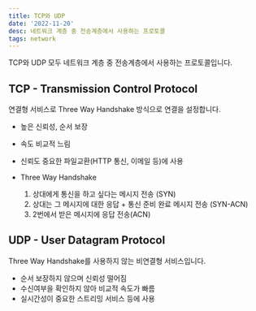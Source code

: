 ```yaml
---
title: TCP와 UDP
date: '2022-11-20'
desc: 네트워크 계층 중 전송계층에서 사용하는 프로토콜
tags: network
---
```



TCP와 UDP 모두 네트워크 계층 중 전송계층에서 사용하는 프로토콜입니다.


## TCP - Transmission Control Protocol
연결형 서비스로 Three Way Handshake 방식으로 연결을 설정합니다.

- 높은 신뢰성, 순서 보장
- 속도 비교적 느림
- 신뢰도 중요한 파일교환(HTTP 통신, 이메일 등)에 사용

- Three Way Handshake
  1. 상대에게 통신을 하고 싶다는 메시지 전송 (SYN)
  2. 상대는 그 메시지에 대한 응답 + 통신 준비 완료 메시지 전송 (SYN-ACN)
  3. 2번에서 받은 메시지에 응답 전송(ACN)


## UDP - User Datagram Protocol
Three Way Handshake를 사용하지 않는 비연결형 서비스입니다.

- 순서 보장하지 않으며 신뢰성 떨어짐
- 수신여부을 확인하지 않아 비교적 속도가 빠름
- 실시간성이 중요한 스트리밍 서비스 등에 사용
